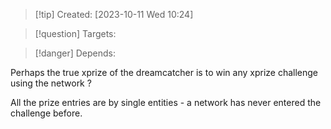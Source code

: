 
>[!tip] Created: [2023-10-11 Wed 10:24]

>[!question] Targets: 

>[!danger] Depends: 

Perhaps the true xprize of the dreamcatcher is to win any xprize challenge using the network ?

All the prize entries are by single entities - a network has never entered the challenge before.